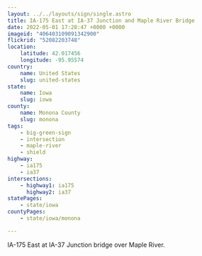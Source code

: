```yaml
---
layout: ../../layouts/sign/single.astro
title: IA-175 East at IA-37 Junction and Maple River Bridge
date: 2022-05-01 17:28:47 +0000 +0000
imageid: "406403109091342900"
flickrid: "52082203748"
location:
    latitude: 42.017456
    longitude: -95.95574
country:
    name: United States
    slug: united-states
state:
    name: Iowa
    slug: iowa
county:
    name: Monona County
    slug: monona
tags:
    - big-green-sign
    - intersection
    - maple-river
    - shield
highway:
    - ia175
    - ia37
intersections:
    - highway1: ia175
      highway2: ia37
statePages:
    - state/iowa
countyPages:
    - state/iowa/monona

---
```

IA-175 East at IA-37 Junction bridge over Maple River.